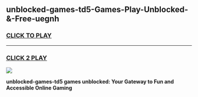 
## unblocked-games-td5-Games-Play-Unblocked-&-Free-uegnh
<h3>
<a href="https://premium76.site?title=unblocked-games-td5&ref=24A">CLICK TO PLAY</a></h3>
<hr>

<h3>
<a href="https://premium76.site?title=unblocked-games-td5&ref=24A">CLICK 2 PLAY</a>
  
</h3>

<a href="https://premium76.site?title=unblocked-games-td5&ref=24A"><img src="https://clearcache.store/games.png"></a>


**unblocked-games-td5 games unblocked: Your Gateway to Fun and Accessible Online Gaming**
